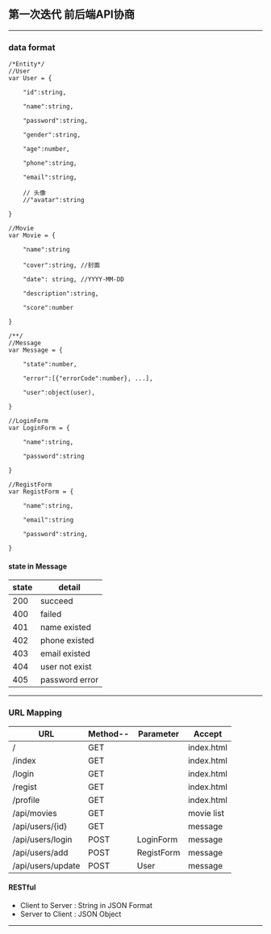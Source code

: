 ## 第一次迭代 前后端API协商
----
### data format
	/*Entity*/
	//User
	var User = {
	
		"id":string,
	
		"name":string,

		"password":string,
	
		"gender":string,
	
		"age":number,
	
		"phone":string,
	
		"email":string,
	
		// 头像
		//"avatar":string

	}
	
	//Movie
	var Movie = {
	
		"name":string
	
		"cover":string, //封面
	
		"date": string, //YYYY-MM-DD
	
		"description":string,
	
		"score":number

	}
	
	/**/
	//Message
	var Message = {

		"state":number,

		"error":[{"errorCode":number}, ...],

		"user":object(user),

	}

	//LoginForm
	var LoginForm = {

		"name":string,

		"password":string

	}

	//RegistForm
	var RegistForm = {

		"name":string,

		"email":string

		"password":string,

	}


#### state in Message

|state|   detail       |
|-----|----------------|
|200  |succeed         |
|400  |failed          |
|401  |name existed    |
|402  |phone existed   |
|403  |email existed   |
|404  |user not exist  |
|405  |password error  |

----

### URL Mapping

|URL			  		|Method--|Parameter		|Accept    |
|-----------------------|--------|--------------|----------|
|/    			  		|GET	 |		   		|index.html|
|/index 		  		|GET	 |         		|index.html|
|/login  		  		|GET	 |         		|index.html|
|/regist 		  		|GET 	 |        		|index.html|
|/profile  		  		|GET 	 |         		|index.html|
|/api/movies      		|GET 	 |		   		|movie list|
|/api/users/{id}  		|GET 	 |		   		|message   |
|/api/users/login 		|POST	 |LoginForm	    |message   |
|/api/users/add   		|POST	 |RegistForm	|message   |
|/api/users/update		|POST	 |User			|message   |

#### RESTful
- Client to Server : String in JSON Format
- Server to Client : JSON Object


------